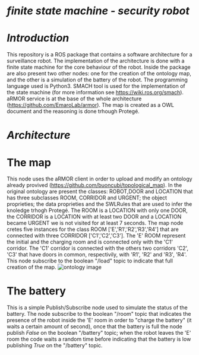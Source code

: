 # *finite state machine - security robot*

# *Introduction* 

This repository is a ROS package that contains a software architecture for a surveillance robot.
The implementation of the architecture is done with a finite state machine for the core behaviour of the robot.
Inside the package are also present two other nodes: one for the creation of the ontology map, and the other is a simulation of the battery of the robot.
The programming language used is Python3.
SMACH tool is used for the implementation of the state machine (for more information see https://wiki.ros.org/smach).
aRMOR service is at the base of the whole architecture (https://github.com/EmaroLab/armor).
The map is created as a OWL document and the reasoning is done trhough Protegé.

# *Architecture* 

# The map
This node uses the aRMOR client in order to upload and modify an ontology already provived (https://github.com/buoncubi/topological_map).
In the original ontology are present the classes: ROBOT,DOOR and LOCATION that has three subclasses ROOM, CORRIDOR and URGENT; the object proprieties; the data proprieties and the SWLRules that are used to infer the knoledge trhogh Protegé.
The ROOM is a LOCATION with only one DOOR, the CORRIDOR is a LOCATION with at least two DOOR and a LOCATION became URGENT we is not visited for at least 7 seconds. 
The map node cretes five instances for the class ROOM ['E','R1','R2','R3','R4'] that are connected with three CORRIDOR ['C1','C2','C3']. 
The 'E' ROOM represent the initial and the charging room and is connected only with the 'C1' corridor.
The 'C1' corridor is connected with the others two corridors 'C2', 'C3' that have doors in common, respectivily, with 'R1', 'R2' and 'R3', 'R4'. 
This node subscribe to the boolean "/load" topic to indicate that full creation of the map.
![ontology image](https://github.com/tommasodeangeli97/finite-state-machine---security-robot/assets/92479113/3c194e24-fa89-4283-a30a-aa5d9a630170)

# The battery
This is a simple Publish/Subscribe node used to simulate the status of the battery.
The node subscribe to the boolean "/room" topic that indicates the presence of the robot inside the 'E' room in order to "charge the battery" (it waits a certain amount of second), once that the battery is full the node publish *False* on the boolean "/battery" topic;
when the robot leaves the 'E' room the code waits a random time before indicating that the battery is low publishing *True* on the "/battery" topic.  
